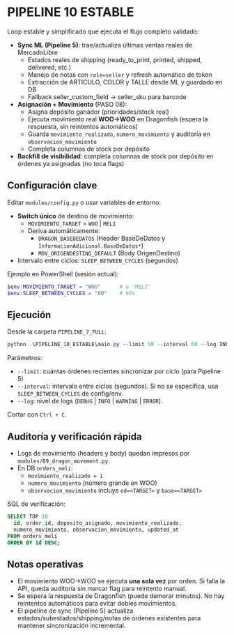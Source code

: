 # PIPELINE 10 ESTABLE

Loop estable y simplificado que ejecuta el flujo completo validado:

- __Sync ML (Pipeline 5)__: trae/actualiza últimas ventas reales de MercadoLibre
  - Estados reales de shipping (ready_to_print, printed, shipped, delivered, etc.)
  - Manejo de notas con `role=seller` y refresh automático de token
  - Extracción de ARTICULO, COLOR y TALLE desde ML y guardado en DB
  - Fallback seller_custom_field → seller_sku para barcode
- __Asignación + Movimiento__ (PASO 08):
  - Asigna depósito ganador (prioridades/stock real)
  - Ejecuta movimiento real __WOO→WOO__ en Dragonfish (espera la respuesta, sin reintentos automáticos)
  - Guarda `movimiento_realizado`, `numero_movimiento` y auditoría en `observacion_movimiento`
  - Completa columnas de stock por depósito
- __Backfill de visibilidad__: completa columnas de stock por depósito en órdenes ya asignadas (no toca flags)

## Configuración clave

Editar `modules/config.py` o usar variables de entorno:

- __Switch único__ de destino de movimiento:
  - `MOVIMIENTO_TARGET` = `WOO` | `MELI`
  - Deriva automáticamente:
    - `DRAGON_BASEDEDATOS` (Header BaseDeDatos y `InformacionAdicional.BaseDeDatos*`)
    - `MOV_ORIGENDESTINO_DEFAULT` (Body OrigenDestino)
- Intervalo entre ciclos: `SLEEP_BETWEEN_CYCLES` (segundos)

Ejemplo en PowerShell (sesión actual):

```powershell
$env:MOVIMIENTO_TARGET = "WOO"      # o "MELI"
$env:SLEEP_BETWEEN_CYCLES = "60"    # 60s
```

## Ejecución

Desde la carpeta `PIPELINE_7_FULL`:

```powershell
python .\PIPELINE_10_ESTABLE\main.py --limit 50 --interval 60 --log INFO
```

Parámetros:
- `--limit`: cuántas órdenes recientes sincronizar por ciclo (para Pipeline 5)
- `--interval`: intervalo entre ciclos (segundos). Si no se especifica, usa `SLEEP_BETWEEN_CYCLES` de config/env.
- `--log`: nivel de logs (`DEBUG` | `INFO` | `WARNING` | `ERROR`).

Cortar con `Ctrl + C`.

## Auditoría y verificación rápida

- Logs de movimiento (headers y body) quedan impresos por `modules/09_dragon_movement.py`.
- En DB `orders_meli`:
  - `movimiento_realizado = 1`
  - `numero_movimiento` (número grande en WOO)
  - `observacion_movimiento` incluye `od=<TARGET>` y `base=<TARGET>`

SQL de verificación:
```sql
SELECT TOP 10
  id, order_id, deposito_asignado, movimiento_realizado,
  numero_movimiento, observacion_movimiento, updated_at
FROM orders_meli
ORDER BY id DESC;
```

## Notas operativas

- El movimiento WOO→WOO se ejecuta **una sola vez** por orden. Si falla la API, queda auditoría sin marcar flag para reintento manual.
- Se espera la respuesta de Dragonfish (puede demorar minutos). No hay reintentos automáticos para evitar dobles movimientos.
- El pipeline de sync (Pipeline 5) actualiza estados/subestados/shipping/notas de órdenes existentes para mantener sincronización incremental.
